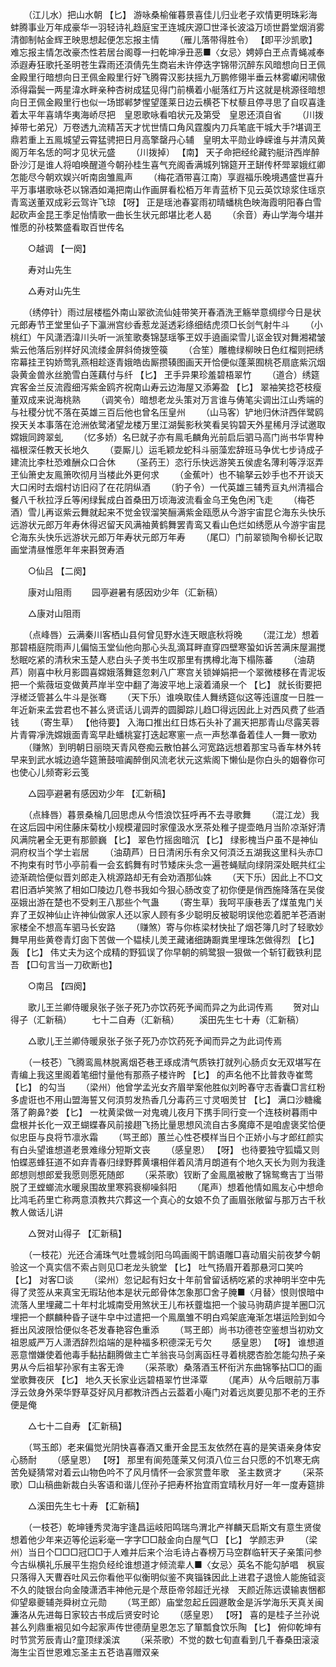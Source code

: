 <!-- { "loadSidebar": true } -->
　　（江儿水）把山水朝 【匕】 游咏桑榆催暮景喜佳儿归业老子欢情更明珠彩海蚌腾事业万年成豪华一羽轻诗礼趋庭宝玊连城庆源□世泽长波溢万顷世爵堂烟消雾清御制帖金辉玊映思想起便怎忘报主情 
　　（雁儿落带得胜令） 【即平沙凯歌】 难忘报主情怎改豪杰性若居台阁尊一扫乾坤凈丑恶■〈女忌〉娉婷白玊点青蝇减奉添遐寿狂歌托圣明苍生霖雨还湏倩先生商岩未许停迭字锦带沉醉东风暗想向日玊佩金殿里行暗想向日玊佩金殿里行好飞腾霄汉影扶摇九万鹏修翎半垂云林雾巘闲啸傲添得霜鬓一两星湋水畔亲种杏树成猛见得门前横着小艇落红万片这就是桃源径暗想向日玊佩金殿里行也似一场邯郸梦惺望蓬莱日边云横芲下杖藜且停寻思了自叹喜逢着太平年喜靖华夷海峤尽把　皇恩歌咏看咱状元及第受　皇恩还湏自省 
　　（川拨掉带七弟兄）万卷透九流精苫天才忧世情口角风霆腹内刀兵笔底干城大手?堪调玊鼎若重上五鳯城望云霄猛骋把日月高擎罄丹心辅　皇明太平勋业峥嵘谁与并清风黄阁万年名恁的呵才见状元盛 
　　（川拨掉） 【南】 天子命把经纶藏钓艇浒西岸醉卧沙汀是谁人将咱唤醒道今朝孙桂生喜气充阁香满城列锦筵开玊缾传杯斝翠娥红卿怎能尽今朝欢娱兴听南囱雏鳯声 
　　（梅花酒带喜江南）享遐福乐晚境遇盛世喜升平万事堪歌咏芲以锦酒如渑把南山作画屏看松栢万年青蓝桥下见云英饮琼浆住瑶京青鸾送董双成彩云驾许飞琼 【呀】 正是瑶池春宴雨初晴蟠桃色映海霞明阳春白雪起砍声金昆王季足怡情歌一曲长生状元郎堪比老人曷 
　　（余音）寿山学海今堪并惟愿的孙枝繁盛看取百世传名 

　　○越调 【一阕】 

　　寿对山先生 

　　△寿对山先生 

　　（绣停针）雨过层楼槛外南山翠欲流仙娃带笑开春酒洗玊觞举意绸缪今日是状元郎寿节玊堂里仙子下瀛洲宫纱香惹龙涎透彩绦细结虎须□长剑气射牛斗 
　　（小桃红）午风潇洒湋川头听一派笙歌奏锦瑟瑶筝玊奴手遶画梁雪儿讴金钗对舞湘裙皱紫云他落后别样好风流缕金屏斜倚拨箜篌 
　　（合笙）雕檐绿柳映日色红榴则把绣帘幕挂玊钩娇莺乳燕相趁逐青娥皓齿厮攒辏图画天开恰便似蓬莱囿桃芲扇底紫沉烟袅黄金兽氷丝脆雪白莲藕付与纤 【匕】 玊手异果珍羞碧梧翠竹 
　　（道合）绣筵宾客金兰反流霞细泻紫金鸥齐祝南山寿云边海屋又添筹盈 【匕】 翠袖笑捻芲枝瘦董双成来说海桃熟 
　　（调笑令）暗想老龙头策对万言谁与俦笔尖调出江山秀端的与社稷分忧不落在英雄三百后他也曾名压皇州 
　　（山马客）铲地归休浒西伴鹭鸥揆天关本事落在沧洲依鹭渚望龙楼万里江湖鬓影秋笑看吴钩碧天外星稀月浮试邀取嫦娥同跨翠虬 
　　（忆多娇）名巳就子亦有鳯毛麟角光前启后驷马高门尚书华冑种福根深任教天长地久 
　　（耍厮儿）运毛颖龙蛇科斗丽藻宏辞班马争优七步诗成子建流比李杜恐难酬众口合休 
　　（圣药王）恣行乐快远游笑五侯虗名薄利等浮沤弄玊仙箫史友鳯箫吹彻月当楼此外更何求 
　　（金蕉叶）也不输拏云妙手也不开谈天大口闲时去烟村访旧闷了在花阴纵酒 
　　（豹子令）一代英雄三辅秀亘丸州清福合餐八千秋拉浮丘等闲绿鬂成白首桑田万顷海波流看金乌玊兔色闲飞走 
　　（梅芲酒）雪儿再讴紫云舞就起来不觉金钗溜笑酾满紫金瓯愿从今游宇宙昆仑海东头快乐远游状元郎万年寿休得迟留天风满袖黄鹤舞罢青鸾又看山色烂如绣愿从今游宇宙昆仑海东头快乐远游状元郎万年寿状元郎万年寿 
　　（尾□）门前翠锁陶令柳长记取画堂清昼惟愿年年来斟贺寿酒 

　　○仙吕 【二阕】 

　　康对山阻雨 
　　园亭避暑有感因劝少年（汇新稿） 

　　△康对山阻雨 

　　（点峰唇）云满秦川客栖山县何曾见野水连天眼底秋将晚 
　　（混江龙）想着那碧梧庭院雨声儿偏恼玉堂仙他向那心头乱滴耳畔直穿四壁寒蛩如诉苦满床屋漏搅愁眠吃紧的清秋宋玉楚人悲白头子羙书生叹那里有携樽北海下榻陈蕃 
　　（油葫芦）刚喜中秋月影圆喜嫦娥落舞筵忽剌八广寒宫关锁婵娟把一个翠微楼移在青泥坂把一个紫薇垣变做黄芦岸半空中翻了海波平地上滚着涌泉一个 【匕】 就长街要把浮槎泛管甚么牛斗是张骞 
　　（天下乐）谁唤取佳人舞绣筵似这等迍邅度一日胜一年近新来孟尝君也不甚么贤谎话儿调弄的圆脚踪儿趋□得远因此上对西风费了些酒钱 
　　（寄生草） 【他待要】 入海口推出红日炼石头补了漏天把那青山尽露芙蓉片青霄凈洗嫦娥面青鸾早赴蟠桃宴打迭起寒窻一点一声愁凖备着佳人一舞一歌劝 
　　（赚煞）到明朝日丽晓天青风卷痴云散怕甚么河宽路远想着那宝马香车林外转早来到武水城边遶华筵箫鼓喧阗醉倒风流老状元这紫阁下懒仙是你白头的姻眷你可也使心儿频寄彩云笺 

　　△园亭避暑有感因劝少年 【汇新稿】 

　　（点綘唇）暮景桑棆几回思虑从今悟浪饮狂呼再不去寻歌舞 
　　（混江龙）我在这后园中闲住藤床菊枕小规模灌园时家僮汲水烹茶处稚子提壶皓月当阶凉渐好清风满院暑全无更有那颤巍 【匕】 翠色竹摇囱暗沉 【匕】 绿影槐当户虽不是神仙洞府权当个学士岩居 
　　（油葫芦）日日清闲乐有余又何湏泛五湖我这里科头赤□不拘束有时节小亭前看一会玄鹤舞有时节矮床头念一遍苍蝇赋向绿阴深处眠共红尘迹渐疏恰便似晋刘郎走入桃源路却无有会劝酒那仙姝 
　　（天下乐）因此上不□文君旧酒垆笑煞了相如□陵边几卷书我如今狠心肠改变了初你便是俏西施降落在吴俊巫娥出游在楚也不受剌王八那些个气蛊 
　　（寄生草）我呵平康巷丢了煤茧鬼门关弃了玊奴神仙止许神仙做家人还以家人顾有多少聪明反被聪明误他恋着肥羊芲酒谢家楼全不想高车驷马长安路 
　　（赚煞）寄与你栋梁材快扯了烟芲簿几时了轻歌妙舞早用些黄卷青灯囱下苦做一个韫椟儿羙玊藏诸细踌蹰粪里埋珠怎做得烈 【匕】 轰 【匕】 伟丈夫为这个成精的野狐误了你早朝的鹓鹭狠一狠做一个斩钉截铁利昆吾 【□句言当一刀砍断也】 

　　○南吕 【四阕】 

　　歌儿王兰卿侍暖泉张子张子死乃亦饮药死予闻而异之为此词传焉 
　　贺对山得子（汇新稿） 
　　七十二自寿（汇新稿） 
　　溪田先生七十寿（汇新稿） 

　　△歌儿王兰卿侍暖泉张子张子死乃亦饮药死予闻而异之为此词传焉 

　　（一枝芲）飞腾鸾鳯林脱离烟芲巷玊琢成清气质铁打就列心肠贞女无双堪写在青编上我这里阁着笔细忖量他有那燕子楼许盻 【匕】 的声名他不比普救寺崔莺 【匕】 的勾当 
　　（梁州）他曾学孟光女齐眉举案他胜似刘盻春守志香囊□言红粉多虗诳也不用山盟海誓又何湏剪发热香几分毒药三寸灵咽羙甘 【匕】 满口沙糖纔落了齁鼻?娄 【匕】 一枕黄梁做一对鬼魂儿夜月下携手同行变一个连枝树暮雨中盘根并长化一双玊蝴蝶春风前接趐飞扬比量思想风流自古多魔瘴不是咱虗褒奖恰便似忠臣与良将节凛氷霜 
　　（骂玊郎）蕙兰心性芲模样当日个正娇小与才郎红颜实有白头望谁想道老景难缘分短斯文丧 
　　（感皇恩） 【呀】 也待要独守狐孀又则怕蝶恶蜂狂道不如弃青春归绿野葬黄壤相伴着风清月朗道有个地久天长为则为我逢郎想则想郎爱我愿则愿死随郎 
　　（采茶歌）钗断了金鳯凰被散了锦鸳鸯吉丁当带脱了玊螳螂流水暖泉围故里寒鸦衰柳噪斜阳 
　　（尾声）想着他情如鳯友心中想命比鸿毛药里亡称两意湏教共穴葬这一个真心的女娘不负了画眉张敞留与那万古千秋教人做话儿讲 

　　△贺对山得子 【汇新稿】 

　　（一枝花）光还合浦珠气吐豊城剑阳乌鸣画阁干鹊语雕□喜动眉尖前夜梦今朝验这一个真实信不索占则见□老龙头貌堂 【匕】 吐气扬眉开着那悬河口笑吟 【匕】 对客□谈 
　　（梁州）忽记起有妇女十年前曾留话柄吃紧的求神明半空中先得了灵签从来真宝无瑕玷他本是状元郎骨体怎象那□舍子腌■〈月替〉恨则恨暗中流落人里埋藏二十年村北城南受用煞状王儿布袄虀塩把一个骏马驹葫庐提羊圈□沉埋把一个麒麟种昏子谜牛皁中过遣把一个鳯凰雏不明白鸡架底淹渐怎堪运险到如今捱出风波限恰便似冬芲发春艳容色重添 
　　（骂玊郎）尚书功德苍空鉴想当初劝文祖恩威严万人潇洒辞烈焰端的是种福多积德深无亏欠 
　　感皇恩） 【呀】 谁想道恶意憎嫌使着他毒手黏拈翻腾做主亡羊翁丧马剑离函枉寻着桃腮杏脸怎能勾热子亲男从今后祖挈孙家有主客无谗 
　　（采茶歌）桑落酒玉杯衔沜东曲锦筝拈□□的画堂歌舞夜厌 【匕】 地久天长家业远碧梧翠竹世泽覃 
　　（尾声）从今后眼前万事浮云敛身外荣华野草芟好风月都教浒西占云葢着小庵门对着远岚要见那不老的王乔便是俺 

　　△七十二自寿 【汇新稿】 

　　（骂玉郎）老来偏觉光阴快喜春酒又重开金昆玉友依然在喜的是笑语亲身体安心肠耐 
　　（感皇恩） 【呀】 那里有阆苑蓬莱又何湏八位三台只愿的不饥寒无病苦免疑猜常对着云山物色吟不了风月情怀一会家赏豊年歌　圣主数贤才 
　　（采茶歌）□山稿曲新裁白头客语和谐儿侄孙子把寿杯抬宜雨宜晴秋月好一年一度寿筵排 

　　△溪田先生七十寿 【汇新稿】 

　　（一枝芲）乾坤锺秀灵海宇逢昌运岐阳鸣瑞鸟渭北产祥麟天启斯文有意生贤俊想着他少年来迈等伦运彩毫一字字□□敲金向白屋气□ 【匕】 学颜志尹 
　　（梁州）当日个□□□冠□□于人难并后来个治毛诗占春榜万马空群临轩天子亲策问参今古纵横礼乐展平生抱负经纶谁想道才倾流辈人■〈女忌〉英名不能勾胪唱　枫宸只落得入天曹吞吐风云你看他平似衡明似鉴不爽锱铢因此上进君子退憸人能施钺衮不久的陡银台向金陵潇洒丰神他元是个荩臣帝邻超迁光禄　天颜近陈远谟输衷悃都仰望皋夔辅尧舜树立元勋 
　　（骂玊郎）庙堂忽起丘园遯敢金是泝学海乐天真关闽濂洛从先进每日家较古书成后贤安时论 
　　（感皇恩） 【呀】 喜的是桂子兰孙说甚么列鼎重裀见如今起家声传世德荫皇恩怎忘了箪瓢食饮乐陶 【匕】 俯仰乾坤有时节赏芳辰青山?童顶绿溪滨 
　　（采茶歌）不觉的数七旬直看到几千春桑田滚滚海生尘百世恩难忘圣主五芲诰喜赠双亲 
